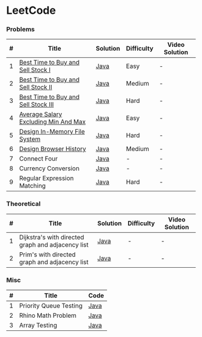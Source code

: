
LeetCode
========

### Problems

| # | Title | Solution | Difficulty | Video Solution |
|---| ----- | -------- | ---------- | -------------- |
|1|[Best Time to Buy and Sell Stock I](https://leetcode.com/problems/best-time-to-buy-and-sell-stock/)|[Java](./src/main/java/BestTimeToBuyAndSellStockI.java)|Easy|-
|2|[Best Time to Buy and Sell Stock II](https://leetcode.com/problems/best-time-to-buy-and-sell-stock-ii/)|[Java](./src/main/java/BestTimeToBuyAndSellStockII.java)|Medium|-
|3|[Best Time to Buy and Sell Stock III](https://leetcode.com/problems/best-time-to-buy-and-sell-stock-iii/)|[Java](./src/main/java/BestTimeToBuyAndSellStockIII.java)|Hard|-
|4|[Average Salary Excluding Min And Max](https://leetcode.com/problems/average-salary-excluding-the-minimum-and-maximum-salary/)|[Java](./src/main/java/AverageSalaryExcludingMinAndMax.java)|Easy|-
|5|[Design In-Memory File System](https://leetcode.com/problems/design-in-memory-file-system/)|[Java](./src/main/java/FileSystem.java)|Hard|-
|6|[Design Browser History](https://leetcode.com/problems/design-browser-history/)|[Java](./src/main/java/BrowserHistory.java)|Medium|-
|7| Connect Four | [Java](./src/main/java/ConnectFour.java) | - | -
|8| Currency Conversion | [Java](./src/main/java/CurrencyConversion.java) | - | -
|9| Regular Expression Matching | [Java](./src/main/java/RegularExpressionMatching.java) | Hard | -

### Theoretical
| # | Title | Solution | Difficulty | Video Solution |
|---| ----- | -------- | ---------- | -------------- |
|1| Dijkstra's with directed graph and adjacency list | [Java](./src/main/java/Dijkstra.java) | - | -
|2| Prim's with directed graph and adjacency list | [Java](./src/main/java/Prim.java) | - | -

### Misc

| # | Title | Code |
|---| ----- | ---- |
|1| Priority Queue Testing | [Java](./src/main/java/PriorityQueueTesting.java)
|2| Rhino Math Problem | [Java](./src/main/java/RhinoMathProblem.java)
|3| Array Testing | [Java](./src/main/java/ArrayTesting.java)
